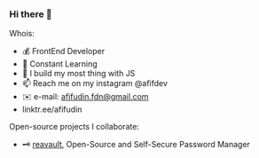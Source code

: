 ### Hi there 👋

Whois:
<!--
- 🔭 I’m currently working on Reavault Open-Source Project
- 🌱 I’m currently learning JavaScript
- 👯 I’m looking to collaborate on ...
- 🤔 I’m looking for help with ...
- 💬 Ask me about ...
- 📫 How to reach me: ...
- 😄 Pronouns: ...
- ⚡ Fun fact: ...
-->
- 💰 FrontEnd Developer
- 🌱 Constant Learning
- 🔨 I build my most thing with JS
- 📫 Reach me on my instagram @afifdev
- ✉️ e-mail: afifudin.fdn@gmail.com
- linktr.ee/afifudin
    
Open-source projects I collaborate:
- 🗝️ [reavault](https://github.com/afifvdin/reavault), Open-Source and Self-Secure Password Manager 
